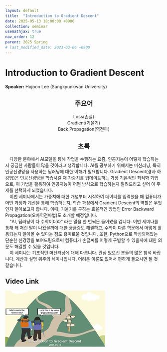 ```yaml
---
layout: default
title:  "Introduction to Gradient Descent"
date: 2025-05-13 18:00:00 +0900
collection: seminar
usemathjax: true
nav_order: 12
parent: 2025 Spring
# last_modified_date: 2023-03-06 +0900
---
```

# Introduction to Gradient Descent

**Speaker:** Hojoon Lee (Sungkyunkwan University) <br>
   
## <center> 주요어 </center>
<center>Loss(손실)</center>
<center>Gradient(기울기)</center>
<center>Back Propagation(역전파)</center>
   
## <center> 초록 </center>

&emsp;다양한 분야에서 AI모델을 통해 작업을 수행하는 요즘, 인공지능이 어떻게 학습하는지 궁금한 사람들이 많을 것이라고 생각합니다. AI를 공부하기 위해서는 머신러닝, 특히 인공신경망을 사용하는 딥러닝에 대한 이해가 필요합니다. Gradient Descent(경사 하강법)은 인공신경망을 학습시킬 때 가중치를 업데이트하는 가장 기본적인 최적화 기법으로, 이 기법을 활용하여 인공지능이 어떤 방식으로 학습하는지 알려드리고 싶어 이 주제를 선택하게 되었습니다.<br>
&emsp;이번 세미나에서는 가중치에 대한 개념부터 시작하여 데이터를 입력했을 때 컴퓨터가 어떤 과정과 계산을 통해 학습하는지, 학습 과정에서 Gradient Descent의 역할은 무엇인지 알아보고자 합니다. 이때, 기울기를 구하는 효율적인 방법인 Error Backward Propagation(오차역전파법)도 소개할 예정입니다.<br>
&emsp;"AI, 딥러닝이 다 수학이더라" 라는 말을 한 번씩은 들어봤을 겁니다. 이번 세미나를 통해 왜 저런 말이 나왔을까에 대한 궁금증도 해결하고, 수학이 다른 학문에서 어떻게 활용되는지 알아볼 수 있다는 점도 흥미로울 것입니다. 또한, Python으로 작성되어있는 단순한 신경망을 보여드림으로써 컴퓨터가 손글씨를 어떻게 구별할 수 있을까에 대한 의문도 해결할 수 있을 것입니다.<br>
&emsp;이 세미나는 기초적인 머신러닝에 대해 다룹니다. 관심 있으신 분들의 많은 참석 바랍니다. 계산과 설명 위주의 세미나입니다. 어려운 이론도 없어서 편하게 들으시면 될 것 같습니다.<br>

## Video Link

[![Video Label](pictures/12_gradientdescent.jpg)](https://youtu.be/1zEUubtWg5s)
